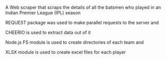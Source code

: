 A Web scraper that scraps the details of all the batsmen who played in an Indian Premier League (IPL) season 

REQUEST package was used to make parallel requests to the server and    
     
CHEERIO is used to extract data out of it    
       
Node.js FS module is used to create directories of each team and     
      
XLSX module is used to create excel files for each player    
